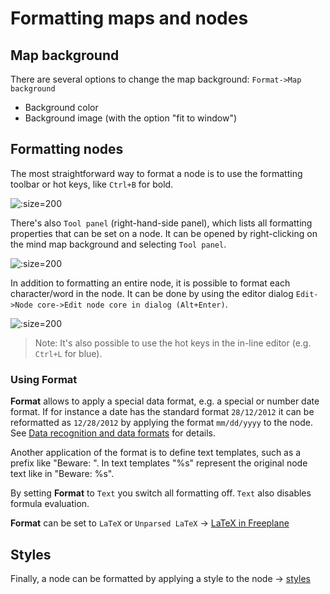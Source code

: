 <!-- toc -->


# Formatting maps and nodes

## Map background
There are several options to change the map background: `Format->Map background`

* Background color
* Background image (with the option "fit to window")

## Formatting nodes

The most straightforward way to format a node is to use the formatting toolbar or hot keys, like `Ctrl+B` for bold.

![](../images/formatting_toolbar-1'10'2.png ':size=200')

There's also `Tool panel` (right-hand-side panel), which lists all formatting properties that can be set on a node.
It can be opened by right-clicking on the mind map background and selecting `Tool panel`.

![](../images/right-click_for_Tool_panel-1'10'2.png ':size=200')

In addition to formatting an entire node, it is possible to format each character/word in the node.
It can be done by using the editor dialog `Edit->Node core->Edit node core in dialog (Alt+Enter)`.

![](../images/word-level_dialog_formatting-1'10'2.png ':size=200')

> Note: It's also possible to use the hot keys in the in-line editor (e.g. `Ctrl+L` for blue).

### Using Format

**Format** allows to apply a special data format, e.g. a special or number date format.
If for instance a date has the standard format `28/12/2012` it can be reformatted as `12/28/2012` by applying the format `mm/dd/yyyy` to the node.
See [Data recognition and data formats](Data_recognition_and_data_formats.md) for details.

Another application of the format is to define text templates, such as a prefix like "Beware: ".
In text templates "%s" represent the original node text like in "Beware: %s".

By setting **Format** to `Text` you switch all formatting off.
`Text` also disables formula evaluation.

**Format** can be set to `LaTeX` or `Unparsed LaTeX` → [LaTeX in Freeplane](LaTeX_in_Freeplane.md)

## Styles

Finally, a node can be formatted by applying a style to the node → [styles](styles.md)
